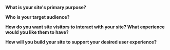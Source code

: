 **What is your site's primary purpose?**

**Who is your target audience?**

**How do you want site visitors to interact with your site? What experience would you like them to have?**

**How will you build your site to support your desired user experience?**
